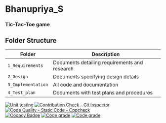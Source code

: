 # Bhanupriya_S
### **Tic-Tac-Toe game**  

## Folder Structure
Folder             | Description
-------------------| -----------------------------------------
`1_Requirements`   | Documents detailing requirements and research
`2_Design`         | Documents specifying design details
`3_Implementation` | All code and documentation
`4_Test_plan`      | Documents with test plans and procedures


 [![Unit testing](https://github.com/Bhanu7259/Bhanupriya_S/actions/workflows/unit_test.yml/badge.svg)](https://github.com/Bhanu7259/Bhanupriya_S/actions/workflows/unit_test.yml)      [![Contribution Check - Git Inspector](https://github.com/Bhanu7259/Bhanupriya_S/actions/workflows/gitinspector.yml/badge.svg)](https://github.com/Bhanu7259/Bhanupriya_S/actions/workflows/gitinspector.yml)    [![Code Quality - Static Code - Cppcheck](https://github.com/Bhanu7259/Bhanupriya_S/actions/workflows/cppcheck.yml/badge.svg)](https://github.com/Bhanu7259/Bhanupriya_S/actions/workflows/cppcheck.yml)   
 [![Codacy Badge](https://app.codacy.com/project/badge/Grade/985fd1d04c91429f812550769eddb871)](https://www.codacy.com/gh/Bhanu7259/Bhanupriya_S/dashboard?utm_source=github.com&amp;utm_medium=referral&amp;utm_content=Bhanu7259/Bhanupriya_S&amp;utm_campaign=Badge_Grade)    [![Code grade](https://www.code-inspector.com/project/25063/score/svg)](https://frontend.code-inspector.com/public/project/25063/Bhanupriya_S/dashboard)    [![Code grade](https://www.code-inspector.com/project/25063/status/svg)](https://frontend.code-inspector.com/public/project/25063/Bhanupriya_S/dashboard)

